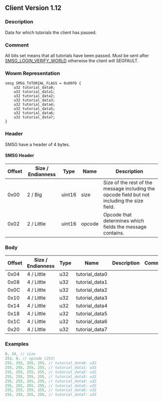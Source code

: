 ## Client Version 1.12

### Description

Data for which tutorials the client has passed.

### Comment

All bits set means that all tutorials have been passed.
Must be sent after [SMSG_LOGIN_VERIFY_WORLD](./smsg_login_verify_world.md) otherwise the client will SEGFAULT.

### Wowm Representation
```rust,ignore
smsg SMSG_TUTORIAL_FLAGS = 0x00FD {
    u32 tutorial_data0;
    u32 tutorial_data1;
    u32 tutorial_data2;
    u32 tutorial_data3;
    u32 tutorial_data4;
    u32 tutorial_data5;
    u32 tutorial_data6;
    u32 tutorial_data7;
}
```
### Header
SMSG have a header of 4 bytes.

#### SMSG Header
| Offset | Size / Endianness | Type   | Name   | Description |
| ------ | ----------------- | ------ | ------ | ----------- |
| 0x00   | 2 / Big           | uint16 | size   | Size of the rest of the message including the opcode field but not including the size field.|
| 0x02   | 2 / Little        | uint16 | opcode | Opcode that determines which fields the message contains.|

### Body

| Offset | Size / Endianness | Type | Name | Description | Comment |
| ------ | ----------------- | ---- | ---- | ----------- | ------- |
| 0x04 | 4 / Little | u32 | tutorial_data0 |  |  |
| 0x08 | 4 / Little | u32 | tutorial_data1 |  |  |
| 0x0C | 4 / Little | u32 | tutorial_data2 |  |  |
| 0x10 | 4 / Little | u32 | tutorial_data3 |  |  |
| 0x14 | 4 / Little | u32 | tutorial_data4 |  |  |
| 0x18 | 4 / Little | u32 | tutorial_data5 |  |  |
| 0x1C | 4 / Little | u32 | tutorial_data6 |  |  |
| 0x20 | 4 / Little | u32 | tutorial_data7 |  |  |

### Examples
```c
0, 34, // size
253, 0, // opcode (253)
255, 255, 255, 255, // tutorial_data0: u32
255, 255, 255, 255, // tutorial_data1: u32
255, 255, 255, 255, // tutorial_data2: u32
255, 255, 255, 255, // tutorial_data3: u32
255, 255, 255, 255, // tutorial_data4: u32
255, 255, 255, 255, // tutorial_data5: u32
255, 255, 255, 255, // tutorial_data6: u32
255, 255, 255, 255, // tutorial_data7: u32
```
